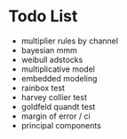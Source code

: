 # Todo List

- multiplier rules by channel
- bayesian mmm
- weibull adstocks
- multiplicative model
- embedded modeling
- rainbox test
- harvey collier test
- goldfeld quandt test
- margin of error / ci
- principal components
